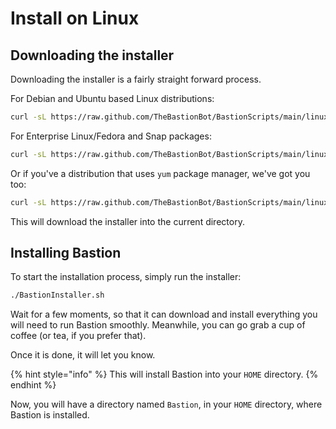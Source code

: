 # Install on Linux

## Downloading the installer

Downloading the installer is a fairly straight forward process.

For Debian and Ubuntu based Linux distributions:

```bash
curl -sL https://raw.github.com/TheBastionBot/BastionScripts/main/linux/apt.sh -o BastionInstaller.sh && chmod +x BastionInstaller.sh
```

For Enterprise Linux/Fedora and Snap packages:

```bash
curl -sL https://raw.github.com/TheBastionBot/BastionScripts/main/linux/dnf.sh -o BastionInstaller.sh && chmod +x BastionInstaller.sh
```

Or if you've a distribution that uses `yum` package manager, we've got you too:

```bash
curl -sL https://raw.github.com/TheBastionBot/BastionScripts/main/linux/yum.sh -o BastionInstaller.sh && chmod +x BastionInstaller.sh
```

This will download the installer into the current directory.

## Installing Bastion

To start the installation process, simply run the installer:

```bash
./BastionInstaller.sh
```

Wait for a few moments, so that it can download and install everything you will need to run Bastion smoothly. Meanwhile, you can go grab a cup of coffee (or tea, if you prefer that).

Once it is done, it will let you know.

{% hint style="info" %}
This will install Bastion into your `HOME` directory.
{% endhint %}

Now, you will have a directory named `Bastion`, in your `HOME` directory, where Bastion is installed.
